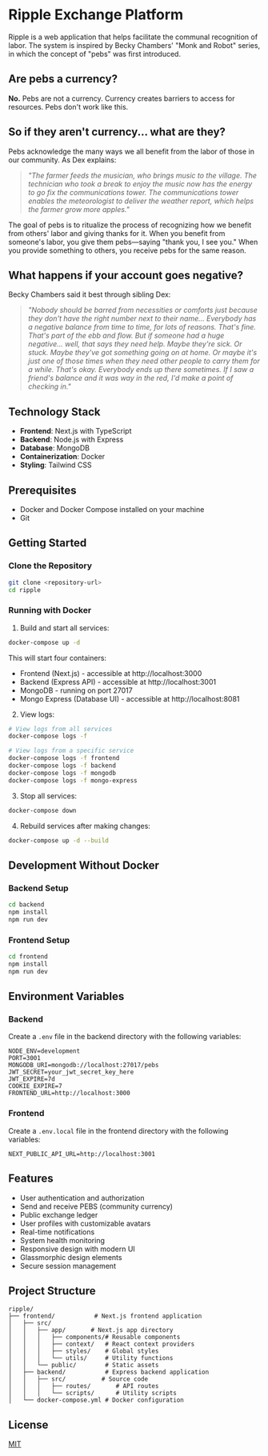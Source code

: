 # Ripple Exchange Platform

Ripple is a web application that helps facilitate the communal recognition of labor. The system is inspired by Becky Chambers' "Monk and Robot" series, in which the concept of "pebs" was first introduced.

## Are pebs a currency?

**No.** Pebs are not a currency. Currency creates barriers to access for resources. Pebs don't work like this.

## So if they aren't currency... what are they?

Pebs acknowledge the many ways we all benefit from the labor of those in our community. As Dex explains:

> *"The farmer feeds the musician, who brings music to the village. The technician who took a break to enjoy the music now has the energy to go fix the communications tower. The communications tower enables the meteorologist to deliver the weather report, which helps the farmer grow more apples."*

The goal of pebs is to ritualize the process of recognizing how we benefit from others' labor and giving thanks for it. When you benefit from someone's labor, you give them pebs—saying "thank you, I see you." When you provide something to others, you receive pebs for the same reason.

## What happens if your account goes negative?

Becky Chambers said it best through sibling Dex:
> *"Nobody should be barred from necessities or comforts just because they don't have the right number next to their name... Everybody has a negative balance from time to time, for lots of reasons. That's fine. That's part of the ebb and flow. But if someone had a huge negative... well, that says they need help. Maybe they're sick. Or stuck. Maybe they've got something going on at home. Or maybe it's just one of those times when they need other people to carry them for a while. That's okay. Everybody ends up there sometimes. If I saw a friend's balance and it was way in the red, I'd make a point of checking in."*

## Technology Stack

- **Frontend**: Next.js with TypeScript
- **Backend**: Node.js with Express
- **Database**: MongoDB
- **Containerization**: Docker
- **Styling**: Tailwind CSS

## Prerequisites

- Docker and Docker Compose installed on your machine
- Git

## Getting Started

### Clone the Repository

```bash
git clone <repository-url>
cd ripple
```

### Running with Docker

1. Build and start all services:

```bash
docker-compose up -d
```

This will start four containers:
- Frontend (Next.js) - accessible at http://localhost:3000
- Backend (Express API) - accessible at http://localhost:3001
- MongoDB - running on port 27017
- Mongo Express (Database UI) - accessible at http://localhost:8081

2. View logs:

```bash
# View logs from all services
docker-compose logs -f

# View logs from a specific service
docker-compose logs -f frontend
docker-compose logs -f backend
docker-compose logs -f mongodb
docker-compose logs -f mongo-express
```

3. Stop all services:

```bash
docker-compose down
```

4. Rebuild services after making changes:

```bash
docker-compose up -d --build
```

## Development Without Docker

### Backend Setup

```bash
cd backend
npm install
npm run dev
```

### Frontend Setup

```bash
cd frontend
npm install
npm run dev
```

## Environment Variables

### Backend

Create a `.env` file in the backend directory with the following variables:

```
NODE_ENV=development
PORT=3001
MONGODB_URI=mongodb://localhost:27017/pebs
JWT_SECRET=your_jwt_secret_key_here
JWT_EXPIRE=7d
COOKIE_EXPIRE=7
FRONTEND_URL=http://localhost:3000
```

### Frontend

Create a `.env.local` file in the frontend directory with the following variables:

```
NEXT_PUBLIC_API_URL=http://localhost:3001
```

## Features

- User authentication and authorization
- Send and receive PEBS (community currency)
- Public exchange ledger
- User profiles with customizable avatars
- Real-time notifications
- System health monitoring
- Responsive design with modern UI
- Glassmorphic design elements
- Secure session management

## Project Structure

```
ripple/
├── frontend/           # Next.js frontend application
│   ├── src/
│   │   ├── app/       # Next.js app directory
│   │   │   ├── components/# Reusable components
│   │   │   ├── context/   # React context providers
│   │   │   ├── styles/    # Global styles
│   │   │   └── utils/     # Utility functions
│   │   └── public/        # Static assets
│   ├── backend/           # Express backend application
│   │   ├── src/          # Source code
│   │   │   ├── routes/       # API routes
│   │   │   └── scripts/      # Utility scripts
│   └── docker-compose.yml # Docker configuration
```

## License

[MIT](LICENSE) 

